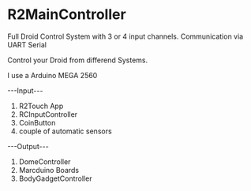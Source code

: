 # R2MainController
Full Droid Control System with 3 or 4 input channels.
Communication via UART Serial

Control your Droid from differend Systems.

I use a Arduino MEGA 2560


---Input---

1. R2Touch App
2. RCInputController
3. CoinButton
4. couple of automatic sensors


---Output---

1. DomeController
2. Marcduino Boards
3. BodyGadgetController


